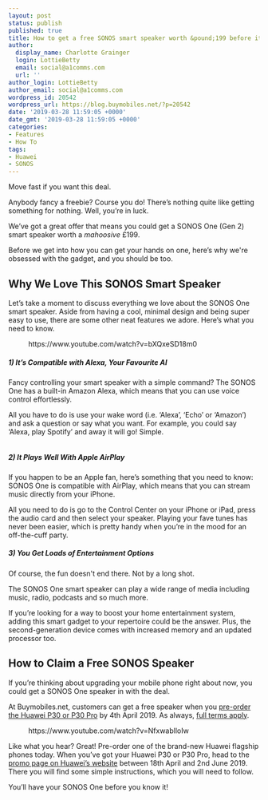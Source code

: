 ```yaml
---
layout: post
status: publish
published: true
title: How to get a free SONOS smart speaker worth &pound;199 before it's too late
author:
  display_name: Charlotte Grainger
  login: LottieBetty
  email: social@a1comms.com
  url: ''
author_login: LottieBetty
author_email: social@a1comms.com
wordpress_id: 20542
wordpress_url: https://blog.buymobiles.net/?p=20542
date: '2019-03-28 11:59:05 +0000'
date_gmt: '2019-03-28 11:59:05 +0000'
categories:
- Features
- How To
tags:
- Huawei
- SONOS
---
```

<p><!-- wp:paragraph {"textColor":"vivid-cyan-blue","fontSize":"medium"} --></p>
<p class="has-text-color has-medium-font-size has-vivid-cyan-blue-color">Move fast if you want this deal.</p>
<p><!-- /wp:paragraph --></p>
<p><!-- wp:paragraph --></p>
<p>Anybody fancy a freebie? Course you do! There&rsquo;s nothing quite like getting something for nothing. Well, you&rsquo;re in luck.</p>
<p><!-- /wp:paragraph --></p>
<p><!-- wp:paragraph --></p>
<p>We&rsquo;ve got a great offer that means you could get a SONOS One (Gen 2) smart speaker worth a <em>mahoosive</em> &pound;199.</p>
<p><!-- /wp:paragraph --></p>
<p><!-- wp:paragraph --></p>
<p>Before we get into how you can get your hands on one, here&rsquo;s why we're obsessed with the gadget, and you should be too.</p>
<p><!-- /wp:paragraph --></p>
<p><!-- wp:heading --></p>
<h2>Why We Love This SONOS Smart Speaker</h2>
<p><!-- /wp:heading --></p>
<p><!-- wp:paragraph --></p>
<p>Let&rsquo;s take a moment to discuss everything we love about the SONOS One smart speaker. Aside from having a cool, minimal design and being super easy to use, there are some other neat features we adore. Here&rsquo;s what you need to know.</p>
<p><!-- /wp:paragraph --></p>
<p><!-- wp:core-embed/youtube {"url":"https://www.youtube.com/watch?v=bXQxeSD18m0","type":"video","providerNameSlug":"youtube","className":"wp-embed-aspect-16-9 wp-has-aspect-ratio"} --></p>
<figure class="wp-block-embed-youtube wp-block-embed is-type-video is-provider-youtube wp-embed-aspect-16-9 wp-has-aspect-ratio">
<div class="wp-block-embed__wrapper">
https://www.youtube.com/watch?v=bXQxeSD18m0
</div>
</figure>
<p><!-- /wp:core-embed/youtube --></p>
<p><!-- wp:heading {"level":5} --></p>
<h5>1) It&rsquo;s Compatible with Alexa, Your Favourite AI</h5>
<p><!-- /wp:heading --></p>
<p><!-- wp:paragraph --></p>
<p>Fancy controlling your smart speaker with a simple command? The SONOS One has a built-in Amazon Alexa, which means that you can use voice control effortlessly.</p>
<p><!-- /wp:paragraph --></p>
<p><!-- wp:paragraph --></p>
<p>All you have to do is use your wake word (i.e. &lsquo;Alexa&rsquo;, &lsquo;Echo&rsquo; or &lsquo;Amazon&rsquo;) and ask a question or say what you want. For example, you could say &lsquo;Alexa, play Spotify&rsquo; and away it will go! Simple.</p>
<p><!-- /wp:paragraph --></p>
<p><!-- wp:image {"id":20546} --></p>
<figure class="wp-block-image"><img src="https://storage.googleapis.com/a1comms-blog-buymobiles/1/2019/03/alexa-sonos-one-gen-2.jpg" alt="" class="wp-image-20546"/></figure>
<p><!-- /wp:image --></p>
<p><!-- wp:heading {"level":5} --></p>
<h5>2) It Plays Well With Apple AirPlay</h5>
<p><!-- /wp:heading --></p>
<p><!-- wp:paragraph --></p>
<p>If you happen to be an Apple fan, here&rsquo;s something that you need to know: SONOS One is compatible with AirPlay, which means that you can stream music directly from your iPhone.</p>
<p><!-- /wp:paragraph --></p>
<p><!-- wp:paragraph --></p>
<p>All you need to do is go to the Control Center on your iPhone or iPad, press the audio card and then select your speaker. Playing your fave tunes has never been easier, which is pretty handy when you&rsquo;re in the mood for an off-the-cuff party.</p>
<p><!-- /wp:paragraph --></p>
<p><!-- wp:heading {"level":5} --></p>
<h5>3) You Get Loads of Entertainment Options</h5>
<p><!-- /wp:heading --></p>
<p><!-- wp:paragraph --></p>
<p>Of course, the fun doesn't end there. Not by a long shot.</p>
<p><!-- /wp:paragraph --></p>
<p><!-- wp:paragraph --></p>
<p>The SONOS One smart speaker can play a wide range of media including music, radio, podcasts and so much more.</p>
<p><!-- /wp:paragraph --></p>
<p><!-- wp:paragraph --></p>
<p>If you&rsquo;re looking for a way to boost your home entertainment system, adding this smart gadget to your repertoire could be the answer. Plus, the second-generation device comes with increased memory and an updated processor too.</p>
<p><!-- /wp:paragraph --></p>
<p><!-- wp:heading --></p>
<h2>How to Claim a Free SONOS Speaker</h2>
<p><!-- /wp:heading --></p>
<p><!-- wp:paragraph --></p>
<p>If you&rsquo;re thinking about upgrading your mobile phone right about now, you could get a SONOS One speaker in with the deal.</p>
<p><!-- /wp:paragraph --></p>
<p><!-- wp:paragraph --></p>
<p>At Buymobiles.net, customers can get a free speaker when you <a rel="noreferrer noopener" aria-label="pre-order the Huawei P30 or P30 Pro (opens in a new tab)" href="https://www.buymobiles.net/huawei-p30-pro-deals" target="_blank">pre-order the Huawei P30 or P30 Pro</a> by 4th April 2019. As always, <a href="https://www.buymobiles.net/help/terms" target="_blank" rel="noreferrer noopener" aria-label="full terms apply (opens in a new tab)">full terms apply</a>.</p>
<p><!-- /wp:paragraph --></p>
<p><!-- wp:core-embed/youtube {"url":"https://www.youtube.com/watch?v=NfxwablloIw","type":"video","providerNameSlug":"youtube","className":"wp-embed-aspect-16-9 wp-has-aspect-ratio"} --></p>
<figure class="wp-block-embed-youtube wp-block-embed is-type-video is-provider-youtube wp-embed-aspect-16-9 wp-has-aspect-ratio">
<div class="wp-block-embed__wrapper">
https://www.youtube.com/watch?v=NfxwablloIw
</div>
</figure>
<p><!-- /wp:core-embed/youtube --></p>
<p><!-- wp:paragraph --></p>
<p>Like what you hear? Great! Pre-order one of the brand-new Huawei flagship phones today. When you&rsquo;ve got your Huawei P30 or P30 Pro, head to the <a href="https://consumer.huaweipromo.co.uk/gb/en/pages/p30preorder/home">promo page on Huawei&rsquo;s website</a> between 18th April and 2nd June 2019. There you will find some simple instructions, which you will need to follow.</p>
<p><!-- /wp:paragraph --></p>
<p><!-- wp:paragraph --></p>
<p>You&rsquo;ll have your SONOS One before you know it!</p>
<p><!-- /wp:paragraph --></p>
<p><!-- wp:image {"id":20487,"linkDestination":"custom"} --></p>
<figure class="wp-block-image"><a href="https://www.buymobiles.net/huawei-p30-pro-deals" target="_blank" rel="noreferrer noopener"><img src="https://storage.googleapis.com/a1comms-blog-buymobiles/1/2019/03/huawei-p30-buy-now.jpg" alt="" class="wp-image-20487"/></a></figure>
<p><!-- /wp:image --></p>
